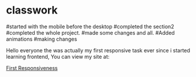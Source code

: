 # classwork
#started with the mobile before the desktop
#completed the section2
#completed the whole project.
#made some changes and all. 
#Added animations
#making changes


Hello everyone the was actually my first responsive task ever since i started learning frontend,
You can view my site at: 

<a href="https://efegiftfirstproject.netlify.app/" target="_blank">First Responsiveness</a>